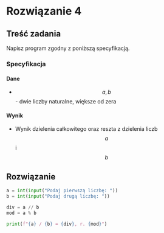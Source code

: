# Rozwiązanie 4

## Treść zadania

Napisz program zgodny z poniższą specyfikacją.

### Specyfikacja

#### Dane

* $$a, b$$ - dwie liczby naturalne, większe od zera

#### Wynik

* Wynik dzielenia całkowitego oraz reszta z dzielenia liczb $$a$$ i $$b$$ 

## Rozwiązanie

```python
a = int(input("Podaj pierwszą liczbę: "))
b = int(input("Podaj drugą liczbę: "))

div = a // b
mod = a % b

print(f"{a} / {b} = {div}, r. {mod}")
```
